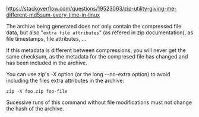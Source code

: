 

https://stackoverflow.com/questions/19523063/zip-utility-giving-me-different-md5sum-every-time-in-linux

The archive being generated does not only contain the compressed file data, but also "`extra file attributes`" (as refered in zip documentation), as file timestamps, file attributes, ...

If this metadata is different between compressions, you will never get the same checksum, as the metadata for the compresed file has changed and has been included in the archive.

You can use zip's -X option (or the long --no-extra option) to avoid including the files extra attributes in the archive:

`zip -X foo.zip foo-file`

Sucessive runs of this command without file modifications must not change the hash of the archive.